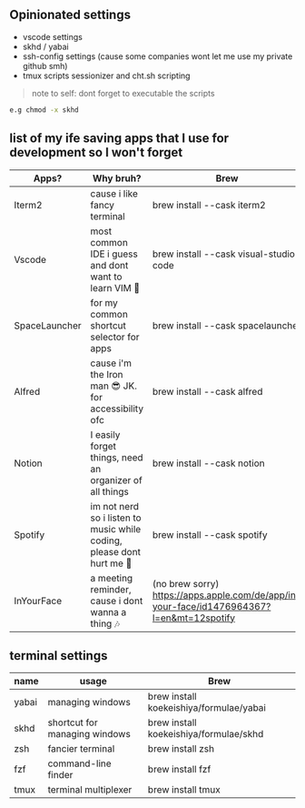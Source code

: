 ## Opinionated settings

- vscode settings
- skhd / yabai
- ssh-config settings (cause some companies wont let me use my private github smh)
- tmux scripts sessionizer and cht.sh scripting

> note to self: dont forget to executable the scripts

```sh
e.g chmod -x skhd
```

## list of my ife saving apps that I use for development so I won't forget

| Apps?         | Why bruh?                                                             | Brew                                                                                      |
| ------------- | --------------------------------------------------------------------- | ----------------------------------------------------------------------------------------- |
| Iterm2        | cause i like fancy terminal                                           | brew install --cask iterm2                                                                |
| Vscode        | most common IDE i guess and dont want to learn VIM 🙈                 | brew install --cask visual-studio-code                                                    |
| SpaceLauncher | for my common shortcut selector for apps                              | brew install --cask spacelauncher                                                         |
| Alfred        | cause i'm the Iron man 😎 JK. for accessibility ofc                   | brew install --cask alfred                                                                |
| Notion        | I easily forget things, need an organizer of all things               | brew install --cask notion                                                                |
| Spotify       | im not nerd so i listen to music while coding, please dont hurt me 🤪 | brew install --cask spotify                                                               |
| InYourFace    | a meeting reminder, cause i dont wanna a thing 🎶                     | (no brew sorry) https://apps.apple.com/de/app/in-your-face/id1476964367?l=en&mt=12spotify |

## terminal settings

| name  | usage                         | Brew                                    |
| ----- | ----------------------------- | --------------------------------------- |
| yabai | managing windows              | brew install koekeishiya/formulae/yabai |
| skhd  | shortcut for managing windows | brew install koekeishiya/formulae/skhd  |
| zsh   | fancier terminal              | brew install zsh                        |
| fzf   | command-line finder           | brew install fzf                        |
| tmux  | terminal multiplexer          | brew install tmux                       |
